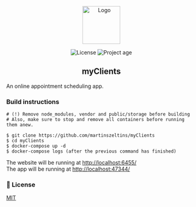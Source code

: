<p align="center">
   <img alt="Logo" width="100" src="https://i.imgur.com/K6dqaNk.png">
</p>

<p align="center">
    <img src="https://todo.martinsz.lv/img/mit.svg" alt="License">
    <img src="https://myclientsapp.martinsz.lv/api/project-age.svg" alt="Project age">
</p>

<h2 align="center">myClients</h2>

An online appointment scheduling app.

### Build instructions

````
# (!) Remove node_modules, vendor and public/storage before building
# Also, make sure to stop and remove all containers before running them anew.

$ git clone https://github.com/martinszeltins/myClients
$ cd myClients
$ docker-compose up -d
$ docker-compose logs (after the previous command has finished)
````

The website will be running at [http://localhost:6455/](http://localhost:6455/)<br>
The app will be running at [http://localhost:47344/](http://localhost:47344/)

### 📑 License

[MIT](http://opensource.org/licenses/MIT)